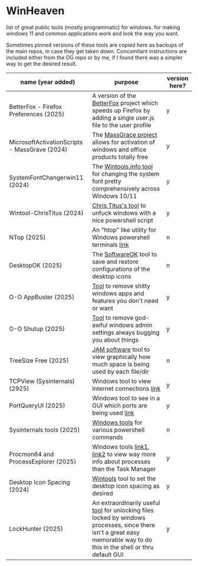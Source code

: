 # WinHeaven
list of great public tools (mostly programmatic) for windows. for making windows 11 and common applications work and look the way you want.


Sometimes pinned versions of these tools are copied here as backups of the main repos, in case they get taken down. Concomitant instructions are included either from the OG repo or by me, if I found there was a simpler way to get the desired result.


| name (year added) | purpose | version here? | 
|------|--------|----------|
| BetterFox - Firefox Preferences (2025) | A version of the [BetterFox](https://github.com/yokoffing/Betterfox?tab=readme-ov-file) project which speeds up Firefox by adding a single user.js file to the user profile | y |
| MicrosoftActivationScripts - MassGrave (2024) | The [MassGrace project](https://github.com/massgravel/Microsoft-Activation-Scripts) allows for activation of windows and office products totally free | y |
| SystemFontChangerwin11 (2024) | The [Wintools.info tool](https://www.wintools.info/index.php/advanced-system-font-changer) for changing the system font pretty comprehensively across Windows 10/11 | y |
| Wintool-ChrisTitus (2024)  | [Chris Titus's tool](https://github.com/christitustech/winutil) to unfuck windows with a nice powershell script | y |
| NTop (2025) | An "htop" like utility for Windows powershell terminals [link](https://github.com/gsass1/NTop) |  n | 
| DesktopOK (2025) | The [SoftwareOK](https://www.softwareok.com/?seite=Freeware/DesktopOK) tool to save and restore configurations of the desktop icons | n | 
| O-O AppBuster (2025) | [Tool](https://www.oo-software.com/en/ooappbuster) to remove shitty windows apps and features you don't need or want | y |
| O-O Shutup (2025) | [Tool](https://www.oo-software.com/en/shutup10) to remove god-awful windows admin settings always bugging you about things | y | 
| TreeSize Free (2025) | [JAM software](https://www.jam-software.com/treesize) tool to view graphically how much space is being used by each file/dir | n |
| TCPView (Sysinternals) (2925) | Windows tool to view internet connections [link](https://learn.microsoft.com/en-us/sysinternals/downloads/tcpview) | y | 
| PortQueryUI (2025) | Windows tool to see in a GUI which ports are being used [link](https://www.microsoft.com/en-us/download/details.aspx?id=24009) | y |
| Sysinternals tools (2025) | [Windows tools](https://learn.microsoft.com/en-us/sysinternals/downloads/) for various powershell commands | n |  
| Procmon64 and ProcessExplorer (2025) | Windows tools [link1](https://learn.microsoft.com/en-us/sysinternals/downloads/procmon), [link2](https://learn.microsoft.com/en-us/sysinternals/downloads/process-explorer) to view way more info about processes than the Task Manager | y | 
| Desktop Icon Spacing (2024) | [Wintools](https://www.wintools.info/index.php/desktop-icon-spacing) tool to set the desktop icon spacing as desired | y | 
| LockHunter (2025) | An extraordinarily useful [tool](https://lockhunter.com/) for unlocking files locked by windows processes, since there isn't a great easy memorable way to do this in the shell or thru default GUI | y | 


